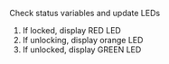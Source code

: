 Check status variables and update LEDs
1. If locked, display RED LED
1. If unlocking, display orange LED
1. If unlocked, display GREEN LED